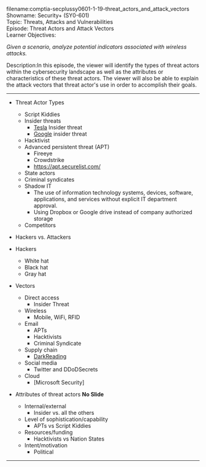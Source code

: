 filename:comptia-secplussy0601-1-19-threat_actors_and_attack_vectors  
Showname: Security+ \(SY0-601\)  
Topic: Threats, Attacks and Vulnerabilities  
Episode: Threat Actors and Attack Vectors  
Learner Objectives:  

*Given a scenario, analyze potential indicators associated with wireless attacks.*  

Description:In this episode, the viewer will identify the types of threat actors within the cybersecurity landscape as well as the attributes or characteristics of these threat actors. The viewer will also be able to explain the attack vectors that threat actor's use in order to accomplish their goals.  

-----------

* Threat Actor Types  
	+ Script Kiddies
	+ Insider threats  
		- [Tesla] Insider threat  
		- [Google] insider threat  
	+ Hacktivist
	+ Advanced persistent threat \(APT\)  
		- Fireeye
		- Crowdstrike
		- https://apt.securelist.com/
	+ State actors  
	+ Criminal syndicates  
	+ Shadow IT  
		- The use of information technology systems, devices, software, applications, and services without explicit IT department approval.  
	 	- Using Dropbox or Google drive instead of company authorized storage  
	+ Competitors  
* Hackers vs. Attackers  
* Hackers  
	- White hat  
	- Black hat  
	- Gray hat  
* Vectors  
	+ Direct access  
		- Insider Threat  
	+ Wireless  
		- Mobile, WiFi, RFID
	+ Email  
		- APTs  
		- Hacktivists  
		- Criminal Syndicate  
	+ Supply chain  
		- [DarkReading]  
	+ Social media  
		- Twitter and DDoDSecrets  
	+ Cloud  
		- [Microsoft Security]  

* Attributes of threat actors **No Slide**  
	+ Internal/external  
		- Insider vs. all the others
	+ Level of sophistication/capability  
		- APTs vs Script Kiddies
	+ Resources/funding  
		- Hacktivists vs Nation States
	+ Intent/motivation  
		- Political
----------
[Tesla]:https://www.cnbc.com/2018/06/18/elon-musk-email-employee-conducted-extensive-and-damaging-sabotage.html
[Google]:https://www.secureworldexpo.com/industry-news/google-insider-threat-pleads-guilty
[DarkReading]:https://www.darkreading.com/application-security/attackers-aim-at-software-supply-chain-with-package-typosquatting/d/d-id/1337611=
[Microsoft]: https://www.microsoft.com/security/blog/2020/09/24/gadolinium-detecting-empires-cloud/

